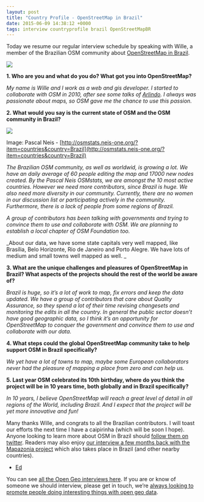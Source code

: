 ```yaml
--- 
layout: post
title: "Country Profile - OpenStreetMap in Brazil"
date: 2015-06-09 14:38:12 +0000
tags: interview countryprofile brazil OpenStreetMapBR
---
```

Today we resume our regular interview schedule by speaking with Wille, a member of the Brazilian OSM community about [OpenStreetMap in Brazil](http://www.openstreetmap.org/#map=4/-15.20/-66.67).

![](/images/tumblr_inline_npoiixusBW1siukvl_540.png)

**1\. Who are you and what do you do? What got you into OpenStreetMap?**

_My name is Wille and I work as a web and gis developer. I started to collaborate with OSM in 2010, after see some talks of [Arlindo](http://www.openstreetmap.org/user/nighto). I always was passionate about maps, so OSM gave me the chance to use this passion._

**2\. What would you say is the current state of OSM and the OSM community in Brazil?**

![](/images/tumblr_inline_npoj75pOmH1siukvl_540.png)

Image: Pascal Neis - [http://osmstats.neis-one.org/?item=countries&country=Brazil](http://osmstats.neis-one.org/?item=countries&country=Brazil)

_The Brazilian OSM community, as well as worldwid, is growing a lot. We have an daily average of 60 people editing the map and 17000 new nodes created. By the Pascal Neis OSMstats, we are amongst the 10 most active countries. However we need more contributors, since Brazil is huge. We also need more diversity in our community. Currently, there are no women in our discussion list or participating actively in the community. Furthermore, there is a lack of people from some regions of Brazil._

_A group of contributors has been talking with governments and trying to convince them to use and collaborate with OSM. We are planning to establish a local chapter of OSM Foundation too._

_About our data, we have some state capitals very well mapped, like Brasília, Belo Horizonte, Rio de Janeiro and Porto Alegre. We have lots of medium and small towns well mapped as well. _

**3\. What are the unique challenges and pleasures of OpenStreetMap in Brazil? What aspects of the projects should the rest of the world be aware of?**

_Brazil is huge, so it’s a lot of work to map, fix errors and keep the data updated. We have a group of contributors that care about Quality Assurance, so they spend a lot of their time revising changesets and monitoring the edits in all the country. In general the public sector doesn’t have good geographic data, so I think it’s an opportunity for OpenStreetMap to conquer the government and convince them to use and collaborate with our data._

**4\. What steps could the global OpenStreetMap community take to help support OSM in Brazil specifically?**

_We yet have a lot of towns to map, maybe some European collaborators never had the pleasure of mapping a place from zero and can help us._

**5\. Last year OSM celebrated its 10th birthday, where do you think the project will be in 10 years time, both globally and in Brazil specifically?**

_In 10 years, I believe OpenStreetMap will reach a great level of detail in all regions of the World, including Brazil. And I expect that the project will be yet more innovative and fun!_

Many thanks Wille, and congrats to all the Brazilian contributors. I will toast our efforts the next time I have a caipirinha (which will be soon I hope). Anyone looking to learn more about OSM in Brazil should [follow them on twitter](https://twitter.com/OpenStreetMapBR). Readers may also enjoy [our interview a few months back with the Mapazonia project](http://blog.opencagedata.com/post/108728599163/country-profile-openstreetmap-in-the-amazon) which also takes place in Brazil (and other nearby countries).

- [Ed](https://twitter.com/freyfogle)

You can see [all the Open Geo interviews here](http://blog.opencagedata.com/tagged/interview). If you are or know of someone we should interview, please get in touch, we’re [always looking to promote people doing interesting things with open geo data](http://blog.opencagedata.com/post/98139732993/call-for-open-geo-openstreetmap-interviewees).